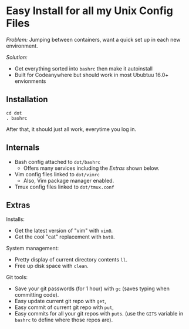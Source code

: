 # Easy Install for all my Unix Config Files

_Problem:_ Jumping between containers, want a quick set up in each new environment.

_Solution:_ 

- Get everything sorted into `bashrc` then make it autoinstall
- Built for Codeanywhere  but should work in most Ububtuu 16.0+ envionments


## Installation

    cd dot
    . bashrc

After that, it should just all work, everytime you log in.

## Internals

- Bash config attached to `dot/bashrc`
     - Offers many services including the _Extras_ shown below.
- Vim config files linked to `dot/vimrc`
     - Also, Vim package manager enabled.
- Tmux config files linked to `dot/tmux.conf`

## Extras

Installs:

- Get the latest version of "vim" with `vim0`.
- Get the cool "cat" replacement with `bat0`.

System management:

- Pretty display of current directory contents `ll`.
- Free up disk space with `clean`.

Git tools:

- Save your git passwords (for 1 hour) with `gc` (saves typing when committing code).
- Easy update current git repo with `get`,
- Easy commit of  current git repo with `put`,
- Easy commits for all your git repos with `puts`.
  (use the `GITS` variable in `bashrc`  to define where those repos are).

